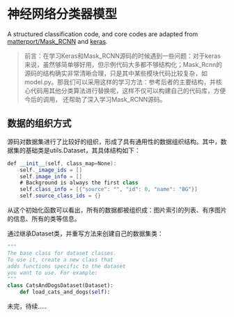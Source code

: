 # 神经网络分类器模型
A structured classification code, and core codes are adapted from [matterport/Mask_RCNN](https://github.com/matterport/Mask_RCNN) and [keras](https://github.com/keras-team/keras).

> 前言：在学习Keras和Mask_RCNN源码的时候遇到一些问题：对于keras来说，虽然够简单够好用，但示例代码大多都不够结构化；Mask_Rcnn的源码的结构确实非常清晰合理，只是其中某些模块代码比较复杂，如model.py。那我们可以采用这样的学习方法：参考后者的主要结构，并核心代码用其他分类算法进行替换呢，这样不仅可以构建自己的代码库，方便今后的调用， 还帮助了深入学习Mask_RCNN源码。
>

## 数据的组织方式
源码对数据集进行了比较好的组织，形成了具有通用性的数据组织结构。其中，数据集的基础类是utils.Dataset，其具体结构如下：

```java
def __init__(self, class_map=None):
    self._image_ids = []
    self.image_info = []
    # Background is always the first class
    self.class_info = [{"source": "", "id": 0, "name": "BG"}]
    self.source_class_ids = {}
```
从这个初始化函数可以看出，所有的数据都被组织成：图片索引的列表、有序图片的信息、所有的类等信息。

通过继承Dataset类，并重写方法来创建自己的数据集类：
```python
"""
The base class for dataset classes.
To use it, create a new class that 
adds functions specific to the dataset
you want to use. For example:
"""
class CatsAndDogsDataset(Dataset):
	def load_cats_and_dogs(self):
```



未完，待续.....
